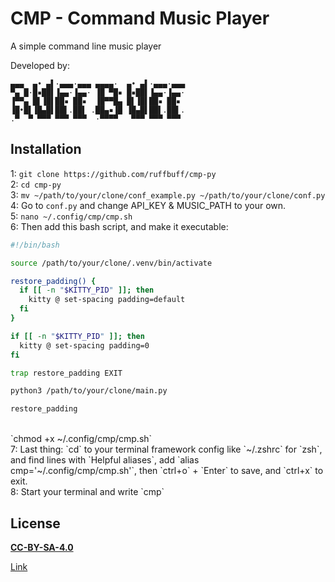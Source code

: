 # CMP - Command Music Player
A simple command line music player

Developed by:
```shell
▄▄▄  ▄• ▄▌·▄▄▄·▄▄▄ ▄▄▄▄·  ▄• ▄▌·▄▄▄·▄▄▄
▀▄ █·█▪██▌▐▄▄·▐▄▄· ▐█ ▀█▪ █▪██▌▐▄▄·▐▄▄·
▐▀▀▄ █▌▐█▌██▪ ██▪  ▐█▀▀█▄ █▌▐█▌██▪ ██▪ 
▐█•█▌▐█▄█▌██▌.██▌ .██▄▪▐█ ▐█▄█▌██▌.██▌.
.▀  ▀ ▀▀▀ ▀▀▀ ▀▀▀  ·▀▀▀▀   ▀▀▀ ▀▀▀ ▀▀▀ 
```

## Installation
1: `git clone https://github.com/ruffbuff/cmp-py`
<br/>
2: `cd cmp-py`
<br/>
3: `mv ~/path/to/your/clone/conf_example.py ~/path/to/your/clone/conf.py`
<br/>
4: Go to `conf.py` and change API_KEY & MUSIC_PATH to your own.
<br/>
5: `nano ~/.config/cmp/cmp.sh`
<br/>
6: Then add this bash script, and make it executable:
<br/>

```bash
#!/bin/bash

source /path/to/your/clone/.venv/bin/activate

restore_padding() {
  if [[ -n "$KITTY_PID" ]]; then
    kitty @ set-spacing padding=default
  fi
}

if [[ -n "$KITTY_PID" ]]; then
  kitty @ set-spacing padding=0
fi

trap restore_padding EXIT

python3 /path/to/your/clone/main.py

restore_padding
```
<br/>
`chmod +x ~/.config/cmp/cmp.sh`
<br/>
7: Last thing: `cd` to your terminal framework config like `~/.zshrc` for `zsh`, and find lines with `Helpful aliases`,
add `alias cmp='~/.config/cmp/cmp.sh'`, then `ctrl+o` + `Enter` to save, and `ctrl+x` to exit.
<br/>
8: Start your terminal and write `cmp`
<br/>

## License
**[CC-BY-SA-4.0](LICENSE)**
<br/>

[Link](https://choosealicense.com/licenses/cc-by-sa-4.0/#)